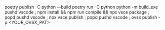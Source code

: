 poetry publish -C python --build
poetry run -C python python -m build_exe
pushd vscode ; npm install && npm run compile && npx vsce package ; popd
pushd vscode ; npx vsce publish ; popd
pushd vscode ; ovsx publish <VSIX> -p <YOUR_OVSX_PAT>
